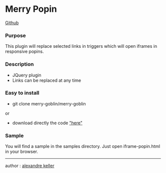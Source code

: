 Merry Popin
========================

[Github](https://github.com/merry-goblin/merry-popin)

### Purpose

This plugin will replace selected links in triggers which will open iframes in responsive popins.

### Description

- JQuery plugin
- Links can be replaced at any time

### Easy to install

- git clone merry-goblin/merry-goblin

or 

- download directly the code ["here"](https://github.com/merry-goblin/merry-popin)

### Sample

You will find a sample in the samples directory.
Just open iframe-popin.html in your browser.

--------------------------

author : [alexandre keller](https://github.com/merry-goblin)
